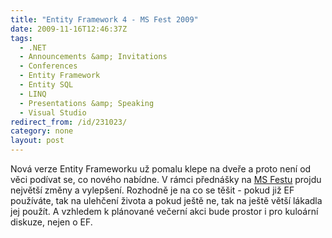 ```yaml
---
title: "Entity Framework 4 - MS Fest 2009"
date: 2009-11-16T12:46:37Z
tags:
  - .NET
  - Announcements &amp; Invitations
  - Conferences
  - Entity Framework
  - Entity SQL
  - LINQ
  - Presentations &amp; Speaking
  - Visual Studio
redirect_from: /id/231023/
category: none
layout: post
---
```

Nová verze Entity Frameworku už pomalu klepe na dveře a proto není od věci podívat se, co nového nabídne. V rámci přednášky na [MS Festu][1] projdu největší změny a vylepšení. Rozhodně je na co se těšit - pokud již EF používáte, tak na ulehčení života a pokud ještě ne, tak na ještě větší lákadla jej použít. A vzhledem k plánované večerní akci bude prostor i pro kuloární diskuze, nejen o EF.

[1]: http://www.ms-fest.cz/